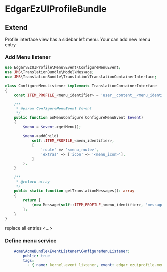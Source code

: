 # EdgarEzUIProfileBundle

## Extend

Profile interface view has a sidebar left menu.
Your can add new menu entry

### Add Menu listener

```php
use Edgar\EzUIProfile\Menu\Event\ConfigureMenuEvent;
use JMS\TranslationBundle\Model\Message;
use JMS\TranslationBundle\Translation\TranslationContainerInterface;

class ConfigureMenuListener implements TranslationContainerInterface
{
    const ITEM_PROFILE_<menu_identifier> = 'user__content__<menu_identifier>';

    /**
     * @param ConfigureMenuEvent $event
     */
    public function onMenuConfigure(ConfigureMenuEvent $event)
    {
        $menu = $event->getMenu();

        $menu->addChild(
            self::ITEM_PROFILE_<menu_identifier>,
            [
                'route' => '<menu_route>',
                'extras' => ['icon' => '<menu_icon>'],
            ]
        );
    }

    /**
     * @return array
     */
    public static function getTranslationMessages(): array
    {
        return [
            (new Message(self::ITEM_PROFILE_<menu_identifier>, 'messages'))->setDesc('<menu_label>'),
        ];
    }
}
```

replace all entries <...>

### Define menu service

```yaml
    Acme\AcmeBundle\EventListener\ConfigureMenuListener:
        public: true
        tags:
          - { name: kernel.event_listener, event: edgar_ezuiprofile.menu_configure.profile_sidebar_left, method: onMenuConfigure }
```
